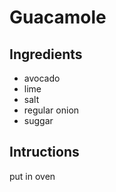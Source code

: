 # Guacamole 
## Ingredients
* avocado
* lime
* salt
* regular onion
* suggar
## Intructions
put in oven
